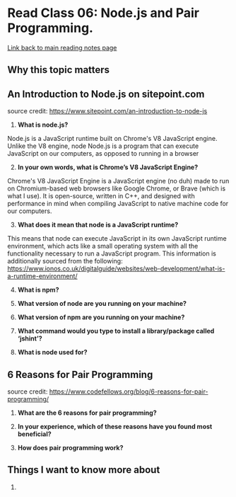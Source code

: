 # Read Class 06: Node.js and Pair Programming.
  [Link back to main reading notes page](https://julian-gallegos.github.io/reading-notes/)


## Why this topic matters




## An Introduction to Node.js on sitepoint.com

source credit: https://www.sitepoint.com/an-introduction-to-node-js
   
   
   1. **What is node.js?**

Node.js is a JavaScript runtime built on Chrome's V8 JavaScript engine. Unlike the V8 engine, node Node.js is a program that can execute JavaScript on our computers, as opposed to running in a browser

   
   2. **In your own words, what is Chrome’s V8 JavaScript Engine?**

Chrome's V8 JavaScript Engine is a JavaScript engine (no duh) made to run on Chromium-based web browsers like Google Chrome, or Brave (which is what I use). It is open-source, written in C++, and designed with performance in mind when compiling JavaScript to native machine code for our computers.


   3. **What does it mean that node is a JavaScript runtime?**


This means that node can execute JavaScript in its own JavaScript runtime environment, which acts like a small operating system with all the functionality necessary to run a JavaScript program.
This information is additionally sourced from the following: https://www.ionos.co.uk/digitalguide/websites/web-development/what-is-a-runtime-environment/

   4. **What is npm?**
     



   5. **What version of node are you running on your machine?**
   
   
   
   
   6. **What version of npm are you running on your machine?**
   
   
   
   
   7. **What command would you type to install a library/package called ‘jshint’?**
   
   
   
   
   8. **What is node used for?**




## 6 Reasons for Pair Programming

source credit: https://www.codefellows.org/blog/6-reasons-for-pair-programming/
   1. **What are the 6 reasons for pair programming?**




   2. **In your experience, which of these reasons have you found most beneficial?**




   3. **How does pair programming work?**




## Things I want to know more about
   1. 
